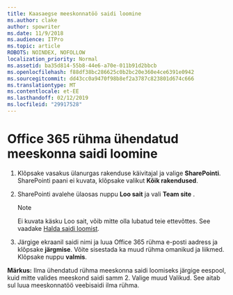 ```yaml
---
title: Kaasaegse meeskonnatöö saidi loomine
ms.author: clake
author: spowriter
ms.date: 11/9/2018
ms.audience: ITPro
ms.topic: article
ROBOTS: NOINDEX, NOFOLLOW
localization_priority: Normal
ms.assetid: ba35d814-55b8-44e6-a70e-011b91d2bbcb
ms.openlocfilehash: f88df38bc286625c0b2bc20e360e4ce6391e0942
ms.sourcegitcommit: dd43cc0a9470f98b8ef2a3787c823801d674c666
ms.translationtype: MT
ms.contentlocale: et-EE
ms.lasthandoff: 02/12/2019
ms.locfileid: "29917528"
---
```

# <a name="create-an-office-365-group-connected-team-site"></a>Office 365 rühma ühendatud meeskonna saidi loomine

1. Klõpsake vasakus ülanurgas rakenduse käivitajal ja valige **SharePointi**. SharePointi paani ei kuvata, klõpsake valikut **Kõik rakendused**.
    
2. SharePointi avalehe ülaosas nuppu **Loo sait** ja vali **Team site** . 
    
    > [!NOTE]
    > Ei kuvata käsku Loo sait, võib mitte olla lubatud teie ettevõttes. See vaadake [Halda saidi loomist](https://go.microsoft.com/fwlink/?linkid=2009644). 
  
3. Järgige ekraanil saidi nimi ja luua Office 365 rühma e-posti aadress ja klõpsake **järgmise**. Võite sisestada ka muud rühma omanikud ja liikmed. Klõpsake nuppu **valmis**.
  
 **Märkus:** Ilma ühendatud rühma meeskonna saidi loomiseks järgige eespool, kuid mitte valides meeskond saidi samm 2. Valige muud Valikud. See aitab sul luua meeskonnatöö veebisaidi ilma rühma. 
    

